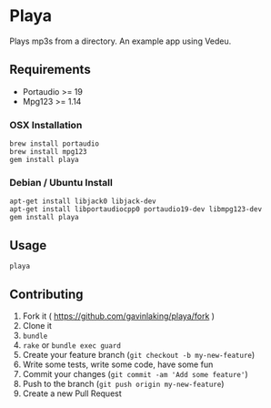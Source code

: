 # Playa

Plays mp3s from a directory. An example app using Vedeu.


## Requirements

- Portaudio >= 19
- Mpg123 >= 1.14


### OSX Installation

    brew install portaudio
    brew install mpg123
    gem install playa

### Debian / Ubuntu Install

    apt-get install libjack0 libjack-dev
    apt-get install libportaudiocpp0 portaudio19-dev libmpg123-dev
    gem install playa


## Usage

    playa


## Contributing

1. Fork it ( https://github.com/gavinlaking/playa/fork )
2. Clone it
3. `bundle`
4. `rake` or `bundle exec guard`
5. Create your feature branch (`git checkout -b my-new-feature`)
6. Write some tests, write some code, have some fun
7. Commit your changes (`git commit -am 'Add some feature'`)
8. Push to the branch (`git push origin my-new-feature`)
9. Create a new Pull Request
